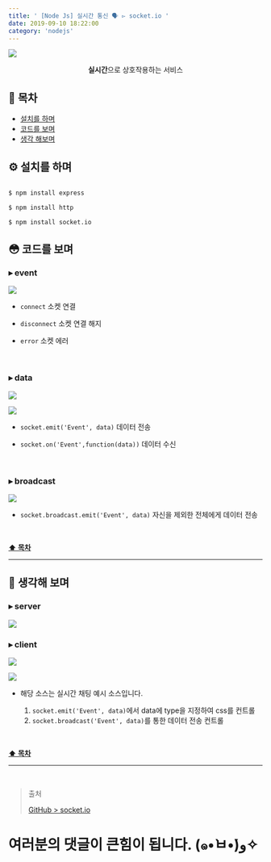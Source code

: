 ```yaml
---
title: ' [Node Js] 실시간 통신 🗣 ▻ socket.io '
date: 2019-09-10 18:22:00
category: 'nodejs'
---
```


![](./images/socket-io/logo.png)

<center><strong>실시간</strong>으로 상호작용하는 서비스</center>

## **💎 목차**

- [설치를 하며](#️-설치를-하며)
- [코드를 보며](#-코드를-보며)
- [생각 해보며](#-생각해-보며)

## **⚙️ 설치를 하며**

```sh

$ npm install express

$ npm install http

$ npm install socket.io

```

## **😳 코드를 보며**

### ▸ event

![](./images/socket-io/1.png)
<br />

- `connect` 소켓 연결

- `disconnect` 소켓 연결 해지

- `error` 소켓 에러

<br />

### ▸ data

![](./images/socket-io/2.png)
<br />

![](./images/socket-io/3.png)
<br />

- `socket.emit('Event', data)` 데이터 전송

- `socket.on('Event',function(data))` 데이터 수신

<br />

### ▸ broadcast

![](./images/socket-io/4.png)
<br />

- `socket.broadcast.emit('Event', data)` 자신을 제외한 전체에게 데이터 전송

<br />

**[⬆ 목차](#-목차)**

---

## **🤔 생각해 보며**

### ▸ server

![](./images/socket-io/server.png)
<br />

### ▸ client

![](./images/socket-io/client.1.png)
<br />

![](./images/socket-io/client.2.png)
<br />

- 해당 소스는 실시간 채팅 예시 소스입니다.

  1. `socket.emit('Event', data)`에서 data에 type을 지정하여 css를 컨트롤
  2. `socket.broadcast('Event', data)`를 통한 데이터 전송 컨트롤

<br />

**[⬆ 목차](#-목차)**

---

<br />

> 출처
>
> <a href="https://github.com/bynodejs/socket.io" target="_blank">GitHub > socket.io</a>

# 여러분의 댓글이 큰힘이 됩니다. (๑•̀ㅂ•́)و✧
